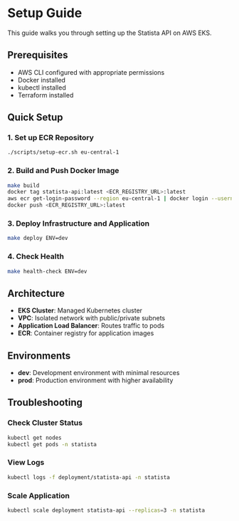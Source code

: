 # Setup Guide

This guide walks you through setting up the Statista API on AWS EKS.

## Prerequisites

- AWS CLI configured with appropriate permissions
- Docker installed
- kubectl installed
- Terraform installed

## Quick Setup

### 1. Set up ECR Repository

```bash
./scripts/setup-ecr.sh eu-central-1
```

### 2. Build and Push Docker Image

```bash
make build
docker tag statista-api:latest <ECR_REGISTRY_URL>:latest
aws ecr get-login-password --region eu-central-1 | docker login --username AWS --password-stdin <ECR_REGISTRY_URL>
docker push <ECR_REGISTRY_URL>:latest
```

### 3. Deploy Infrastructure and Application

```bash
make deploy ENV=dev
```

### 4. Check Health

```bash
make health-check ENV=dev
```

## Architecture

- **EKS Cluster**: Managed Kubernetes cluster
- **VPC**: Isolated network with public/private subnets
- **Application Load Balancer**: Routes traffic to pods
- **ECR**: Container registry for application images

## Environments

- **dev**: Development environment with minimal resources
- **prod**: Production environment with higher availability

## Troubleshooting

### Check Cluster Status
```bash
kubectl get nodes
kubectl get pods -n statista
```

### View Logs
```bash
kubectl logs -f deployment/statista-api -n statista
```

### Scale Application
```bash
kubectl scale deployment statista-api --replicas=3 -n statista
``` 